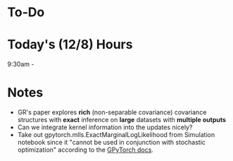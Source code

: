 # To-Do

# Today's (12/8) Hours
9:30am - 

# Notes
- GR's paper explores **rich** (non-separable covariance) covariance structures with **exact** inference on **large** datasets with **multiple outputs**
- Can we integrate kernel information into the updates nicely?
- Take out gpytorch.mlls.ExactMarginalLogLikelihood from Simulation notebook since it "cannot be used in conjunction with stochastic optimization" according to the [GPyTorch docs](https://gpytorch.readthedocs.io/en/latest/marginal_log_likelihoods.html#gpytorch.mlls.ExactMarginalLogLikelihood).

